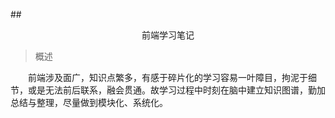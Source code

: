 ##<center>前端学习笔记</center>
> 概述

&emsp;&emsp;前端涉及面广，知识点繁多，有感于碎片化的学习容易一叶障目，拘泥于细节，或是无法前后联系，融会贯通。故学习过程中时刻在脑中建立知识图谱，勤加总结与整理，尽量做到模块化、系统化。